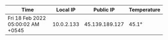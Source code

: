 | Time     | Local IP | Public IP | Temperature |
| ----------- | ----------- | ----------- | ----------- |
| Fri 18 Feb 2022 05:00:02 AM +0545      | 10.0.2.133     | 45.139.189.127  | 45.1° |
